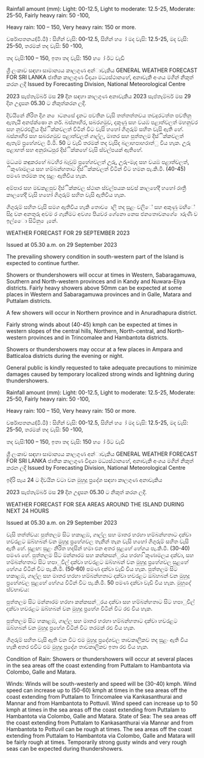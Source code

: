 Rainfall amount (mm): Light: 00-12.5, Light to moderate: 12.5-25, Moderate: 25-50, Fairly heavy rain: 50 -100,

Heavy rain: 100 – 150, Very heavy rain: 150 or more.

වර්ෂාපතනය(මි.මී) : සිහින් වැසි: 00-12.5, සිහින් හ ෝ මද වැසි: 12.5-25, මද වැසි: 25-50, තරමක් තද වැසි: 50 -100,

තද වැසි:100 – 150, ඉතා තද වැසි: 150 හ ෝ ඊට වැඩි

ශ්‍රී ලංකාව සඳහා සාමාන්‍යය කාලගුණ අන්‍ාවැකිය GENERAL WEATHER FORECAST FOR SRI LANKA ජාතික කාලගුණ විදයා මධ්‍යස්ථානහේ, අනාවැකි අංශය මගින් නිකුත් කරන ලදි Issued by Forecasting Division, National Meteorological Centre

2023 සැප්තැම්බර් මස 29 දින සඳහා කාලගුණ අනාවැකිය 2023 සැප්තැම්බර් මස 29 දින උදෑසන 05.30 ට නිකුත්කරන ලදි.

දිවයිනේ නිරිත දිග න ොටනසේ දැනට පවතින වැසි තත්තත්තවය තවදුරටත්ත පවතිනු ඇතැයි අනප්ක්ෂො න නර්. බස්නාහිර, සබරගමුව, දකුණු සහ වයඹ පළාත්වලත් මහනුවර සහ නුවරඑළිය දිස්ික්කවලත් විටින් විට වැසි හහෝ ගිගුරුම් සහිත වැසි ඇති හේ. බස්නාහිර සහ සබරගමුව පළාත්වලත් ගාල්ල, මාතර සහ පුත්තලම දිස්ික්කවලත් ඇතැම් ප්‍රහේශවල මි.මී. 50 ට වැඩි තරමක් තද වැසිද බලාහපාහරාත්ු විය හැක. උුරු පළාහත් සහ අනුරාධපුර දිස්ික්කහේ වැසි ස්වල්පයක් ඇතිහේ.

මධයම කඳුකරහේ බටහිර බෑවුම් ප්‍රහේශවලත් උුරු, උුරු-මැද සහ වයඹ පළාත්වලත්, ිකුණාමලය සහ හම්බන්හතාට දිස්ික්කවලත් විටින් විට හමන පැ.කි.මී. (40-45) පමණ තරමක තද සුළං ඇතිවිය හැක.

අම්පාර සහ මඩකළපුව දිස්ික්කවල ස්ථාන ස්වල්පයක සවස් කාලහේදී හහෝ රාත්‍රී කාලහේදී වැසි හහෝ ගිගුරුම් සහිත වැසි ඇතිවිය හැක.

ගිගුරුම් සහිත වැසි සමග ඇතිවිය හැකි තොව ොලි තද සුළං වලිේ සහ අකුණු මඟිේ සිදු වන අනතුරු අවම ර ගැනීමට අවශ්‍ය පියවර ගේනො නෙස ජනතොවනගේ ොරුණි ව ඉල්ෙො සිටිනු ෙැනේ.

WEATHER FORECAST FOR 29 SEPTEMBER 2023

Issued at 05.30 a.m. on 29 September 2023

The prevailing showery condition in south-western part of the Island is expected to continue further.

Showers or thundershowers will occur at times in Western, Sabaragamuwa, Southern and North-western provinces and in Kandy and Nuwara-Eliya districts. Fairly heavy showers above 50mm can be expected at some places in Western and Sabaragamuwa provinces and in Galle, Matara and Puttalam districts.

A few showers will occur in Northern province and in Anuradhapura district.

Fairly strong winds about (40-45) kmph can be expected at times in western slopes of the central hills, Northern, North-central, and North-western provinces and in Trincomalee and Hambantota districts.

Showers or thundershowers may occur at a few places in Ampara and Batticaloa districts during the evening or night.

General public is kindly requested to take adequate precautions to minimize damages caused by temporary localized strong winds and lightning during thundershowers.

Rainfall amount (mm): Light: 00-12.5, Light to moderate: 12.5-25, Moderate: 25-50, Fairly heavy rain: 50 -100,

Heavy rain: 100 – 150, Very heavy rain: 150 or more.

වර්ෂාපතනය(මි.මී) : සිහින් වැසි: 00-12.5, සිහින් හ ෝ මද වැසි: 12.5-25, මද වැසි: 25-50, තරමක් තද වැසි: 50 -100,

තද වැසි:100 – 150, ඉතා තද වැසි: 150 හ ෝ ඊට වැඩි

ශ්‍රී ලංකාව සඳහා සාමාන්‍යය කාලගුණ අන්‍ාවැකිය GENERAL WEATHER FORECAST FOR SRI LANKA ජාතික කාලගුණ විදයා මධ්‍යස්ථානහේ, අනාවැකි අංශය මගින් නිකුත් කරන ලදි Issued by Forecasting Division, National Meteorological Centre

ඉදිරි පැය 24 ට දිවයින වටා වන මුහුදු ප්‍රදේශ සඳහා කාලගුණ අනාවැකිය

2023 සැප්තැම්බර් මස 29 දින උදෑසන 05.30 ට නිකුත් කරන ලදි.

WEATHER FORECAST FOR SEA AREAS AROUND THE ISLAND DURING NEXT 24 HOURS

Issued at 05.30 a.m. on 29 September 2023

වැසි තත්ත්වය: පුත්තලම සිට හකාළඹ, ගාල්ල සහ මාතර හරහා හම්බන්හතාට දක්වා හවරළට ඔබ්හබන් වන මුහුදු ප්‍රහේශවල තැනින් තැන වැසි හහෝ ගිගුරුම් සහිත වැසි ඇති හේ. සුළඟ: සුළං නිරිත හදසින් හමා එන අතර සුළහේ හේගය පැ.කි.මී. (30-40) පමණ හේ. පුත්තලම සිට මන්නාරම සහ කන්කසන්ුරය හරහා ිකුණාමලය දක්වා, සහ හම්බන්හතාට සිට හපාුවිල් දක්වා හවරළට ඔබ්හබන් වන මුහුදු ප්‍රහේශවල සුළහේ හේගය විටින් විට පැ.කි.මී. (50-60) පමණ දක්වා වැඩි විය හැක. පුත්තලම සිට හකාළඹ, ගාල්ල සහ මාතර හරහා හම්බන්හතාට දක්වා හවරළට ඔබ්හබන් වන මුහුදු ප්‍රහේශවල සුළහේ හේගය විටින් විට පැ.කි.මී. 50 පමණ දක්වා වැඩි විය හැක. මුහුදේ ස්වභාවය:

පුත්තලම සිට මන්නාරම හරහා කන්කසන්ුරය දක්වා සහ හම්බන්හතාට සිට හපාුවිල් දක්වා හවරළට ඔබ්හබන් වන මුහුදු ප්‍රහේශ විටින් විට රළු විය හැක.

පුත්තලම සිට හකාළඹ, ගාල්ල සහ මාතර හරහා හම්බන්හතාට දක්වා හවරළට ඔබ්හබන් වන මුහුදු ප්‍රහේශ විටින් විට තරමක් රළු විය හැක.

ගිගුරුම් සහිත වැසි ඇති වන විට එම මුහුදු ප්‍රදේශවල තාවකාලිකව තද සුළං ඇති විය හැකි අතර එවිට එම මුහුදු ප්‍රදේශ තාවකාලිකව ඉතා රළු විය හැක.

Condition of Rain: Showers or thundershowers will occur at several places in the sea areas off the coast extending from Puttalam to Hambantota via Colombo, Galle and Matara.

Winds: Winds will be south-westerly and speed will be (30-40) kmph. Wind speed can increase up to (50-60) kmph at times in the sea areas off the coast extending from Puttalam to Trincomalee via Kankasanthurai and Mannar and from Hambantota to Pottuvil. Wind speed can increase up to 50 kmph at times in the sea areas off the coast extending from Puttalam to Hambantota via Colombo, Galle and Matara. State of Sea: The sea areas off the coast extending from Puttalam to Kankasanthurai via Mannar and from Hambantota to Pottuvil can be rough at times. The sea areas off the coast extending from Puttalam to Hambantota via Colombo, Galle and Matara will be fairly rough at times. Temporarily strong gusty winds and very rough seas can be expected during thundershowers.